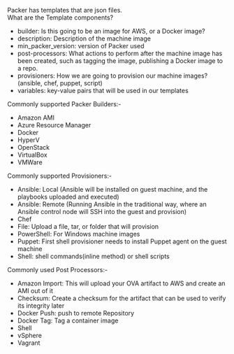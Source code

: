 Packer has templates that are json files.  
What are the Template components?  

- builder: Is this going to be an image for AWS, or a Docker image?  
- description: Description of the machine image  
- min_packer_version: version of Packer used  
- post-processors: What actions to perform after the machine image has been created, such as tagging the image, publishing a Docker image to a repo.  
- provisioners: How we are going to provision our machine images? (ansible, chef, puppet, script)  
- variables: key-value pairs that will be used in our templates  

Commonly supported Packer Builders:-  
- Amazon AMI
- Azure Resource Manager
- Docker
- HyperV
- OpenStack
- VirtualBox
- VMWare

Commonly supported Provisioners:-
- Ansible: Local (Ansible will be installed on guest machine, and the playbooks uploaded and executed)
- Ansible: Remote (Running Ansible in the traditional way, where an Ansible control node will SSH into the guest and provision)
- Chef
- File: Upload a file, tar, or folder that will provision
- PowerShell: For Windows machine images
- Puppet: First shell provisioner needs to install Puppet agent on the guest machine
- Shell: shell commands(inline method) or shell scripts

Commonly used Post Processors:-  
- Amazon Import: This will upload your OVA artifact to AWS and create an AMI out of it
- Checksum: Create a checksum for the artifact that can be used to verify its integrity later
- Docker Push: push to remote Repository
- Docker Tag: Tag a container image
- Shell
- vSphere
- Vagrant
